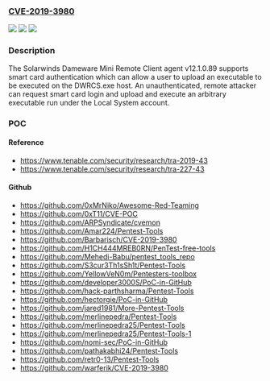 ### [CVE-2019-3980](https://cve.mitre.org/cgi-bin/cvename.cgi?name=CVE-2019-3980)
![](https://img.shields.io/static/v1?label=Product&message=SolarWinds%20Dameware%20Remote%20Mini%20Remote%20Client%20Agent%20Service&color=blue)
![](https://img.shields.io/static/v1?label=Version&message=n%2Fa&color=blue)
![](https://img.shields.io/static/v1?label=Vulnerability&message=Unauthenticated%20Remote%20Code%20Execution.&color=brighgreen)

### Description

The Solarwinds Dameware Mini Remote Client agent v12.1.0.89 supports smart card authentication which can allow a user to upload an executable to be executed on the DWRCS.exe host. An unauthenticated, remote attacker can request smart card login and upload and execute an arbitrary executable run under the Local System account.

### POC

#### Reference
- https://www.tenable.com/security/research/tra-2019-43
- https://www.tenable.com/security/research/tra-227-43

#### Github
- https://github.com/0xMrNiko/Awesome-Red-Teaming
- https://github.com/0xT11/CVE-POC
- https://github.com/ARPSyndicate/cvemon
- https://github.com/Amar224/Pentest-Tools
- https://github.com/Barbarisch/CVE-2019-3980
- https://github.com/H1CH444MREB0RN/PenTest-free-tools
- https://github.com/Mehedi-Babu/pentest_tools_repo
- https://github.com/S3cur3Th1sSh1t/Pentest-Tools
- https://github.com/YellowVeN0m/Pentesters-toolbox
- https://github.com/developer3000S/PoC-in-GitHub
- https://github.com/hack-parthsharma/Pentest-Tools
- https://github.com/hectorgie/PoC-in-GitHub
- https://github.com/jared1981/More-Pentest-Tools
- https://github.com/merlinepedra/Pentest-Tools
- https://github.com/merlinepedra25/Pentest-Tools
- https://github.com/merlinepedra25/Pentest-Tools-1
- https://github.com/nomi-sec/PoC-in-GitHub
- https://github.com/pathakabhi24/Pentest-Tools
- https://github.com/retr0-13/Pentest-Tools
- https://github.com/warferik/CVE-2019-3980

